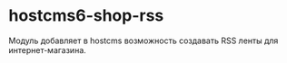 hostcms6-shop-rss
=================

Модуль добавляет в hostcms возможность создавать RSS ленты для интернет-магазина.
